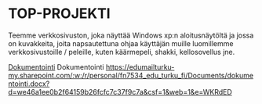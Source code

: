 # TOP-PROJEKTI

Teemme verkkosivuston, joka näyttää Windows xp:n aloitusnäytöltä ja jossa on kuvakkeita, joita napsautettuna ohjaa käyttäjän muille luomillemme verkkosivustoille / peleille, kuten käärmepeli, shakki, kellosovellus jne.

[Dokumentointi](https://edumailturku-my.sharepoint.com/:w:/r/personal/fn7534_edu_turku_fi/Documents/dokumentointi.docx?d=we46a1ee0b2f64159b26fcfc7c37f9c7a&csf=1&web=1&e=WKRdED)
Dokumentointi
https://edumailturku-my.sharepoint.com/:w:/r/personal/fn7534_edu_turku_fi/Documents/dokumentointi.docx?d=we46a1ee0b2f64159b26fcfc7c37f9c7a&csf=1&web=1&e=WKRdED
